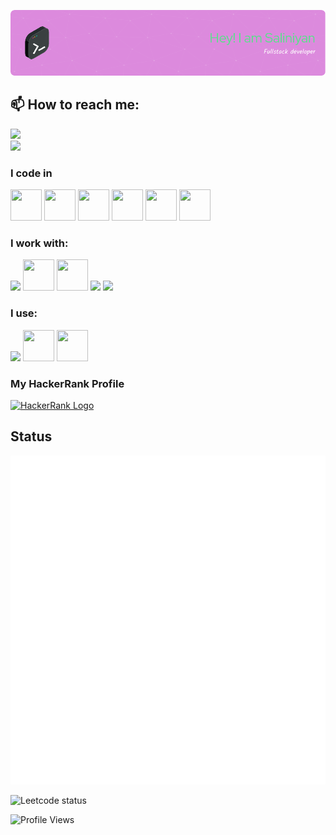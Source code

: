 ![Header](./github-header-image.png)

## 📫 How to reach me:
[<img src="https://img.shields.io/badge/LinkedIn-0077B5?style=for-the-badge&logo=linkedin&logoColor=white" />](https://www.linkedin.com/in/saliniyan-p-65231b256/)
<br />[<img src="https://img.shields.io/badge/Gmail-D14836?style=for-the-badge&logo=gmail&logoColor=white" />](mailto:saliniyanp02@gmail.com)

### I code in

<div>
<img height="50" width="50" src="https://img.icons8.com/color/48/000000/python.png" />
<img height="50" width="50" src="https://img.icons8.com/color/48/000000/c-programming.png" /> 
<img height="50" width="50" src="https://img.icons8.com/color/48/000000/java-coffee-cup-logo.png" />
<img height="50" width="50" src="https://img.icons8.com/color/48/000000/html-5.png" /> 
<img height="50" width="50" src="https://img.icons8.com/color/48/000000/css3.png" />
<img height="50" width="50" src="https://img.icons8.com/color/48/000000/javascript.png"/>
</div>

### I work with:
<div>
  <img src="https://skillicons.dev/icons?i=nodejs,express" />
  <img height="50" width="50" src="https://img.icons8.com/color/48/000000/numpy.png" />
  <img height="50" width="50" src="https://img.icons8.com/color/48/000000/pandas.png" />
  <img src="https://skillicons.dev/icons?i=flask" />
  <img src="https://skillicons.dev/icons?i=sklearn,opencv"/>
</a>

</div>

### I use: 

<div>
  <img src="https://skillicons.dev/icons?i=mongodb,mysql,postman" />
  <img height="50" width="50" src="https://img.icons8.com/color/48/000000/git.png" />
  <img height="50" width="50" src="https://img.icons8.com/color/48/000000/power-bi.png" />
</div>

### My HackerRank Profile
<div>
<a href="https://www.hackerrank.com/saliniyanp02" target="_blank">
<img height="50" width="50" src="https://upload.wikimedia.org/wikipedia/commons/6/65/HackerRank_logo.png" alt="HackerRank Logo"/>
</a>
</div>

## Status

<img src="/metrics.plugin.isocalendar.svg" alt="Calender" >

![Leetcode status](https://leetcard.jacoblin.cool/saliniyan?theme=dark)

![Profile Views](https://komarev.com/ghpvc/?username=saliniyan&style=for-the-badge&color=blueviolet&label=Visitors&labelColor=1A1A1A&logoColor=white&labelPad=10&logoPad=5&borderColor=red&borderWidth=2&shadow=5)

